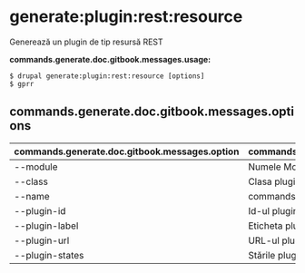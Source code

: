 # generate:plugin:rest:resource
Generează un plugin de tip resursă REST

**commands.generate.doc.gitbook.messages.usage:**
```
$ drupal generate:plugin:rest:resource [options]
$ gprr  
```

## commands.generate.doc.gitbook.messages.options
commands.generate.doc.gitbook.messages.option | commands.generate.doc.gitbook.messages.details
-------|-------------
--module | Numele Modulului.
--class | Clasa pluginului de tip resursă REST
--name | commands.generate.service.options.name
--plugin-id | Id-ul pluginului de tip resursă REST
--plugin-label | Eticheta pluginului de tip resursă REST
--plugin-url | URL-ul pluginului de tip resursă REST
--plugin-states | Stările pluginului de tip resursă REST
